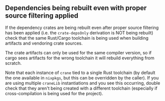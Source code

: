 ## Dependencies being rebuilt even with proper source filtering applied

If the dependency crates are being rebuilt even after proper source filtering
has been applied (i.e. the `crate-depsOnly` derivation is NOT being rebuilt)
check that the same Rust/Cargo toolchain is being used when building artifacts
and vendoring crate sources.

The crate artifacts can only be used for the same compiler version, so if cargo
sees artifacts for the wrong toolchain it will rebuild everything from scratch.

Note that each instance of `crane` tied to a single Rust toolchain (by default
the one available in `nixpkgs`, but this can be overridden by the caller). If
you are using multiple `craneLib` instantiations and you see this occurring,
double check that they aren't being created with a different toolchain
(especially if cross-compilation is being used for the project).

